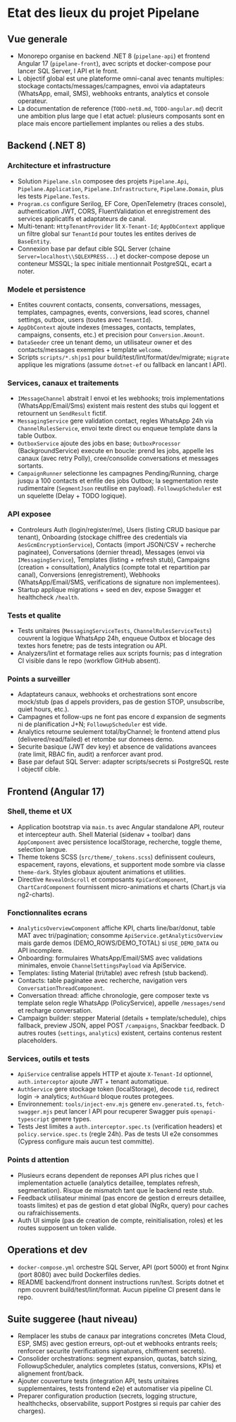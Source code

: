 # Etat des lieux du projet Pipelane

## Vue generale
- Monorepo organise en backend .NET 8 (`pipelane-api`) et frontend Angular 17 (`pipelane-front`), avec scripts et docker-compose pour lancer SQL Server, l API et le front.
- L objectif global est une plateforme omni-canal avec tenants multiples: stockage contacts/messages/campagnes, envoi via adaptateurs (WhatsApp, email, SMS), webhooks entrants, analytics et console operateur.
- La documentation de reference (`TODO-net8.md`, `TODO-angular.md`) decrit une ambition plus large que l etat actuel: plusieurs composants sont en place mais encore partiellement implantes ou relies a des stubs.

## Backend (.NET 8)

### Architecture et infrastructure
- Solution `Pipelane.sln` composee des projets `Pipelane.Api`, `Pipelane.Application`, `Pipelane.Infrastructure`, `Pipelane.Domain`, plus les tests `Pipelane.Tests`.
- `Program.cs` configure Serilog, EF Core, OpenTelemetry (traces console), authentication JWT, CORS, FluentValidation et enregistrement des services applicatifs et adaptateurs de canal.
- Multi-tenant: `HttpTenantProvider` lit `X-Tenant-Id`; `AppDbContext` applique un filtre global sur `TenantId` pour toutes les entites derives de `BaseEntity`.
- Connexion base par defaut cible SQL Server (chaine `Server=localhost\\SQLEXPRESS...`) et docker-compose depose un conteneur MSSQL; la spec initiale mentionnait PostgreSQL, ecart a noter.

### Modele et persistence
- Entites couvrent contacts, consents, conversations, messages, templates, campagnes, events, conversions, lead scores, channel settings, outbox, users (toutes avec `TenantId`).
- `AppDbContext` ajoute indexes (messages, contacts, templates, campaigns, consents, etc.) et precision pour `Conversion.Amount`.
- `DataSeeder` cree un tenant demo, un utilisateur owner et des contacts/messages exemples + template `welcome`.
- Scripts `scripts/*.sh|ps1` pour build/test/lint/format/dev/migrate; `migrate` applique les migrations (assume `dotnet-ef` ou fallback en lancant l API).

### Services, canaux et traitements
- `IMessageChannel` abstrait l envoi et les webhooks; trois implementations (WhatsApp/Email/Sms) existent mais restent des stubs qui loggent et retournent un `SendResult` fictif.
- `MessagingService` gere validation contact, regles WhatsApp 24h via `ChannelRulesService`, envoi texte direct ou enqueue template dans la table Outbox.
- `OutboxService` ajoute des jobs en base; `OutboxProcessor` (BackgroundService) execute en boucle: prend les jobs, appelle les canaux (avec retry Polly), cree/consolide conversations et messages sortants.
- `CampaignRunner` selectionne les campagnes Pending/Running, charge jusqu a 100 contacts et enfile des jobs Outbox; la segmentation reste rudimentaire (`SegmentJson` reutilise en payload). `FollowupScheduler` est un squelette (Delay + TODO logique).

### API exposee
- Controleurs Auth (login/register/me), Users (listing CRUD basique par tenant), Onboarding (stockage chiffree des credentials via `AesGcmEncryptionService`), Contacts (import JSON/CSV + recherche paginatee), Conversations (dernier thread), Messages (envoi via `IMessagingService`), Templates (listing + refresh stub), Campaigns (creation + consultation), Analytics (compte total et repartition par canal), Conversions (enregistrement), Webhooks (WhatsApp/Email/SMS, verifications de signature non implementees).
- Startup applique migrations + seed en dev, expose Swagger et healthcheck `/health`.

### Tests et qualite
- Tests unitaires (`MessagingServiceTests`, `ChannelRulesServiceTests`) couvrent la logique WhatsApp 24h, enqueue Outbox et blocage des textes hors fenetre; pas de tests integration ou API.
- Analyzers/lint et formatage relies aux scripts fournis; pas d integration CI visible dans le repo (workflow GitHub absent).

### Points a surveiller
- Adaptateurs canaux, webhooks et orchestrations sont encore mock/stub (pas d appels providers, pas de gestion STOP, unsubscribe, quiet hours, etc.).
- Campagnes et follow-ups ne font pas encore d expansion de segments ni de planification J+N; `FollowupScheduler` est vide.
- Analytics retourne seulement total/byChannel; le frontend attend plus (delivered/read/failed) et retombe sur donnees demo.
- Securite basique (JWT dev key) et absence de validations avancees (rate limit, RBAC fin, audit) a renforcer avant prod.
- Base par defaut SQL Server: adapter scripts/secrets si PostgreSQL reste l objectif cible.

## Frontend (Angular 17)

### Shell, theme et UX
- Application bootstrap via `main.ts` avec Angular standalone API, routeur et intercepteur auth. Shell Material (sidenav + toolbar) dans `AppComponent` avec persistence localStorage, recherche, toggle theme, selection langue.
- Theme tokens SCSS (`src/theme/_tokens.scss`) definissent couleurs, espacement, rayons, elevations, et supportent mode sombre via classe `theme-dark`. Styles globaux ajoutent animations et utilities.
- Directive `RevealOnScroll` et composants `KpiCardComponent`, `ChartCardComponent` fournissent micro-animations et charts (Chart.js via ng2-charts).

### Fonctionnalites ecrans
- `AnalyticsOverviewComponent` affiche KPI, charts line/bar/donut, table MAT avec tri/pagination; consomme `ApiService.getAnalyticsOverview` mais garde demos (DEMO_ROWS/DEMO_TOTAL) si `USE_DEMO_DATA` ou API incomplere.
- Onboarding: formulaires WhatsApp/Email/SMS avec validations minimales, envoie `ChannelSettingsPayload` via ApiService.
- Templates: listing Material (tri/table) avec refresh (stub backend).
- Contacts: table paginatee avec recherche, navigation vers `ConversationThreadComponent`.
- Conversation thread: affiche chronologie, gere composer texte vs template selon regle WhatsApp (PolicyService), appelle `/messages/send` et recharge conversation.
- Campaign builder: stepper Material (details + template/schedule), chips fallback, preview JSON, appel POST `/campaigns`, Snackbar feedback. D autres routes (`settings`, `analytics`) existent, certains contenus restent placeholders.

### Services, outils et tests
- `ApiService` centralise appels HTTP et ajoute `X-Tenant-Id` optionnel, `auth.interceptor` ajoute JWT + tenant automatique.
- `AuthService` gere stockage token (localStorage), decode `tid`, redirect login -> analytics; `AuthGuard` bloque routes protegees.
- Environnement: `tools/inject-env.mjs` genere `env.generated.ts`, `fetch-swagger.mjs` peut lancer l API pour recuperer Swagger puis `openapi-typescript` genere types.
- Tests Jest limites a `auth.interceptor.spec.ts` (verification headers) et `policy.service.spec.ts` (regle 24h). Pas de tests UI e2e consommes (Cypress configure mais aucun test committe).

### Points d attention
- Plusieurs ecrans dependent de reponses API plus riches que l implementation actuelle (analytics detaillee, templates refresh, segmentation). Risque de mismatch tant que le backend reste stub.
- Feedback utilisateur minimal (pas encore de gestion d erreurs detaillee, toasts limites) et pas de gestion d etat global (NgRx, query) pour caches ou rafraichissements.
- Auth UI simple (pas de creation de compte, reinitialisation, roles) et les routes supposent un token valide.

## Operations et dev
- `docker-compose.yml` orchestre SQL Server, API (port 5000) et front Nginx (port 8080) avec build Dockerfiles dedies.
- README backend/front donnent instructions run/test. Scripts dotnet et npm couvrent build/test/lint/format. Aucun pipeline CI present dans le repo.

## Suite suggeree (haut niveau)
- Remplacer les stubs de canaux par integrations concretes (Meta Cloud, ESP, SMS) avec gestion erreurs, opt-out et webhooks entrants reels; renforcer securite (verifications signatures, chiffrement secrets).
- Consolider orchestrations: segment expansion, quotas, batch sizing, FollowupScheduler, analytics completes (status, conversions, KPIs) et alignement front/back.
- Ajouter couverture tests (integration API, tests unitaires supplementaires, tests frontend e2e) et automatiser via pipeline CI.
- Preparer configuration production (secrets, logging structure, healthchecks, observabilite, support Postgres si requis par cahier des charges).
